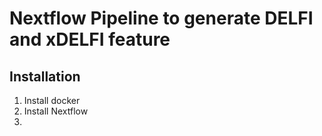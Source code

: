 # Nextflow Pipeline to generate DELFI and xDELFI feature
## Installation
1. Install docker
2. Install Nextflow
3.
